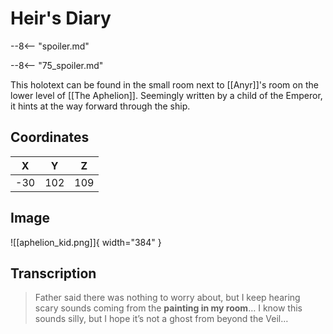 # Heir's Diary

--8<-- "spoiler.md"

--8<-- "75_spoiler.md"

This holotext can be found in the small room next to [[Anyr]]'s room on the lower level of [[The Aphelion]]. Seemingly written by a child of the Emperor, it hints at the way forward through the ship.

## Coordinates
| **X** | **Y** | **Z** |
| :---: | :---: | :---: |
|  -30  |  102  |  109  |

## Image

![[aphelion_kid.png]]{ width="384" }

## Transcription
> Father said there was nothing to worry about, but I keep hearing scary sounds coming from the **painting in my room**… I know this sounds silly, but I hope it’s not a ghost from beyond the Veil…

